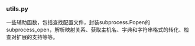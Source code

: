 ### utils.py
一些辅助函数，包括查找配置文件，封装subprocess.Popen的subprocess_open，解析映射关系、获取主机名、字典和字符串格式的转化、检查对扩展的支持等等。
